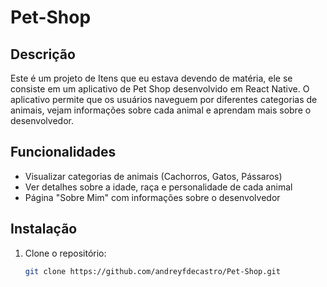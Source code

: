 # Pet-Shop

## Descrição

Este é um projeto de Itens que eu estava devendo de matéria, ele se consiste em um aplicativo de Pet Shop desenvolvido em React Native. O aplicativo permite que os usuários naveguem por diferentes categorias de animais, vejam informações sobre cada animal e aprendam mais sobre o desenvolvedor.

## Funcionalidades

- Visualizar categorias de animais (Cachorros, Gatos, Pássaros)
- Ver detalhes sobre a idade, raça e personalidade de cada animal
- Página "Sobre Mim" com informações sobre o desenvolvedor

## Instalação

1. Clone o repositório:
   ```sh
   git clone https://github.com/andreyfdecastro/Pet-Shop.git
